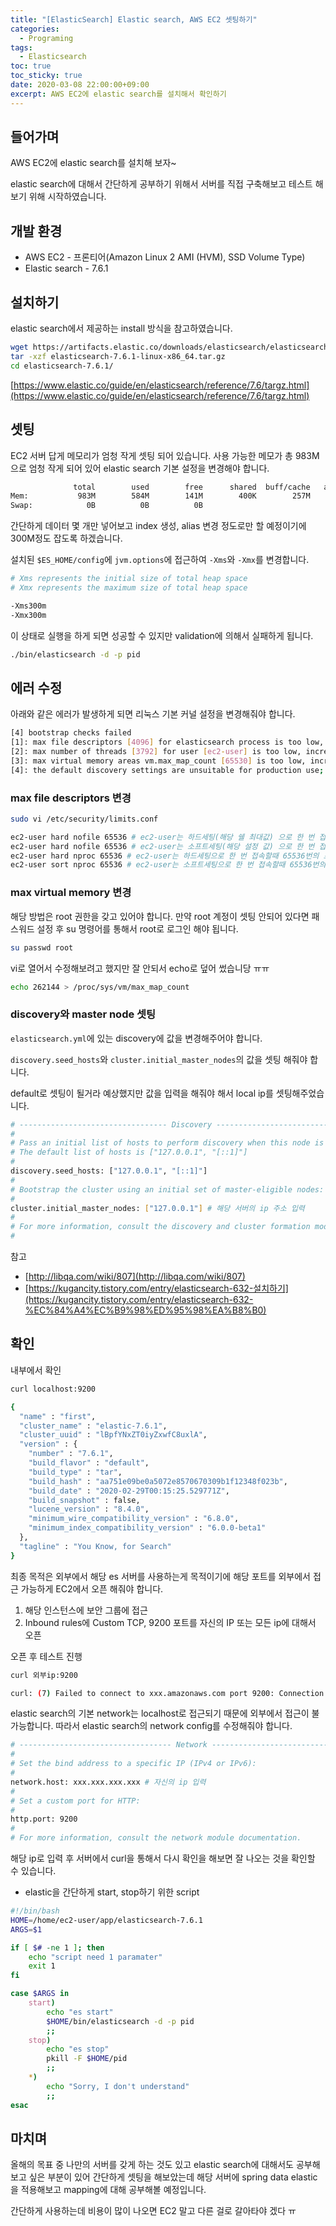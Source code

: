 ```yaml
---
title: "[ElasticSearch] Elastic search, AWS EC2 셋팅하기"
categories:
  - Programing
tags:
  - Elasticsearch
toc: true
toc_sticky: true
date: 2020-03-08 22:00:00+09:00 
excerpt: AWS EC2에 elastic search를 설치해서 확인하기
---
```


## 들어가며
AWS EC2에 elastic search를 설치해 보자~

elastic search에 대해서 간단하게 공부하기 위해서 서버를 직접 구축해보고 
테스트 해보기 위해 시작하였습니다.

 
## 개발 환경

- AWS EC2 - 프론티어(Amazon Linux 2 AMI (HVM), SSD Volume Type)
- Elastic search - 7.6.1

## 설치하기

elastic search에서 제공하는 install 방식을 참고하였습니다.

```bash
wget https://artifacts.elastic.co/downloads/elasticsearch/elasticsearch-7.6.1-linux-x86_64.tar.gz
tar -xzf elasticsearch-7.6.1-linux-x86_64.tar.gz
cd elasticsearch-7.6.1/ 
```

[https://www.elastic.co/guide/en/elasticsearch/reference/7.6/targz.html](https://www.elastic.co/guide/en/elasticsearch/reference/7.6/targz.html)

## 셋팅
EC2 서버 답게 메모리가 엄청 작게 셋팅 되어 있습니다.
사용 가능한 메모가 총 983M으로 엄청 작게 되어 있어 elastic search 기본 설정을 변경해야 합니다.
```bash
              total        used        free      shared  buff/cache   available
Mem:           983M        584M        141M        400K        257M        264M
Swap:            0B          0B          0B
``` 

간단하게 데이터 몇 개만 넣어보고 index 생성, alias 변경 정도로만 할 예정이기에
300M정도 잡도록 하겠습니다.

설치된 `$ES_HOME/config`에 `jvm.options`에 접근하여 `-Xms`와 `-Xmx`를 변경합니다.
```bash
# Xms represents the initial size of total heap space
# Xmx represents the maximum size of total heap space

-Xms300m
-Xmx300m
```

이 상태로 실행을 하게 되면 성공할 수 있지만 validation에 의해서 실패하게 됩니다.

```bash
./bin/elasticsearch -d -p pid
```

## 에러 수정

아래와 같은 에러가 발생하게 되면 리눅스 기본 커널 설정을 변경해줘야 합니다.

```bash
[4] bootstrap checks failed
[1]: max file descriptors [4096] for elasticsearch process is too low, increase to at least [65535]
[2]: max number of threads [3792] for user [ec2-user] is too low, increase to at least [4096]
[3]: max virtual memory areas vm.max_map_count [65530] is too low, increase to at least [262144]
[4]: the default discovery settings are unsuitable for production use; at least one of [discovery.seed_hosts, discovery.seed_providers, cluster.initial_master_nodes] must be configured
```

### max file descriptors 변경

```bash
sudo vi /etc/security/limits.conf

ec2-user hard nofile 65536 # ec2-user는 하드세팅(해당 쉘 최대값) 으로 한 번 접속할때 65536번의 파일을 열어 볼 수 있습니다.
ec2-user hard nofile 65536 # ec2-user는 소프트세팅(해당 설정 값) 으로 한 번 접속할때 65536번의 파일을 열어 볼 수 있습니다.
ec2-user hard nproc 65536 # ec2-user는 하드세팅으로 한 번 접속할때 65536번의 프로시저를 실행 할 수 있습니다. 
ec2-user sort nproc 65536 # ec2-user는 소프트세팅으로 한 번 접속할때 65536번의 프로시저를 실행 할 수 있습니다.
```

 
### max virtual memory 변경
해당 방법은 root 권한을 갖고 있어야 합니다.
만약 root 계정이 셋팅 안되어 있다면 패스워드 설정 후 su 명령어를 통해서 root로 로그인 해야 됩니다.

```bash
su passwd root
``` 

vi로 열어서 수정해보려고 했지만 잘 안되서 echo로 덮어 썼습니당 ㅠㅠ

```bash
echo 262144 > /proc/sys/vm/max_map_count
```

### discovery와 master node 셋팅
`elasticsearch.yml`에 있는 discovery에 값을 변경해주어야 합니다.

`discovery.seed_hosts`와 `cluster.initial_master_nodes`의 값을 셋팅 해줘야 합니다.

default로 셋팅이 될거라 예상했지만 값을 입력을 해줘야 해서 local ip를 셋팅해주었습니다.


```bash
# --------------------------------- Discovery ----------------------------------
#
# Pass an initial list of hosts to perform discovery when this node is started:
# The default list of hosts is ["127.0.0.1", "[::1]"]
#
discovery.seed_hosts: ["127.0.0.1", "[::1]"]
#
# Bootstrap the cluster using an initial set of master-eligible nodes:
#
cluster.initial_master_nodes: ["127.0.0.1"] # 해당 서버의 ip 주소 입력
#
# For more information, consult the discovery and cluster formation module documentation.
#
```

참고
- [http://libqa.com/wiki/807](http://libqa.com/wiki/807)
- [https://kugancity.tistory.com/entry/elasticsearch-632-설치하기](https://kugancity.tistory.com/entry/elasticsearch-632-%EC%84%A4%EC%B9%98%ED%95%98%EA%B8%B0)

## 확인
내부에서 확인

```bash
curl localhost:9200
```

```bash
{
  "name" : "first",
  "cluster_name" : "elastic-7.6.1",
  "cluster_uuid" : "lBpfYNxZT0iyZxwfC8uxlA",
  "version" : {
    "number" : "7.6.1",
    "build_flavor" : "default",
    "build_type" : "tar",
    "build_hash" : "aa751e09be0a5072e8570670309b1f12348f023b",
    "build_date" : "2020-02-29T00:15:25.529771Z",
    "build_snapshot" : false,
    "lucene_version" : "8.4.0",
    "minimum_wire_compatibility_version" : "6.8.0",
    "minimum_index_compatibility_version" : "6.0.0-beta1"
  },
  "tagline" : "You Know, for Search"
}
```

최종 목적은 외부에서 해당 es 서버를 사용하는게 목적이기에 해당 포트를 외부에서 접근 가능하게 EC2에서 오픈 해줘야 합니다.

1. 해당 인스턴스에 보안 그룹에 접근
2. Inbound rules에 Custom TCP, 9200 포트를 자신의 IP 또는 모든 ip에 대해서 오픈

오픈 후 테스트 진행
```bash
curl 외부ip:9200

curl: (7) Failed to connect to xxx.amazonaws.com port 9200: Connection refused
```

elastic search의 기본 network는 localhost로 접근되기 때문에 외부에서 접근이 불가능합니다.
따라서 elastic search의 network config를 수정해줘야 합니다.

```bash
# ---------------------------------- Network -----------------------------------
#
# Set the bind address to a specific IP (IPv4 or IPv6):
#
network.host: xxx.xxx.xxx.xxx # 자신의 ip 입력
#
# Set a custom port for HTTP:
#
http.port: 9200
#
# For more information, consult the network module documentation.
```

해당 ip로 입력 후 서버에서 curl을 통해서 다시 확인을 해보면 잘 나오는 것을 확인할 수 있습니다.

* elastic을 간단하게 start, stop하기 위한 script

```bash
#!/bin/bash
HOME=/home/ec2-user/app/elasticsearch-7.6.1
ARGS=$1

if [ $# -ne 1 ]; then
	echo "script need 1 paramater"
	exit 1
fi

case $ARGS in
	start)
		echo "es start"
		$HOME/bin/elasticsearch -d -p pid
		;;
	stop)
		echo "es stop"
		pkill -F $HOME/pid
		;;
	*)
		echo "Sorry, I don't understand"
		;;
esac
```

## 마치며

올해의 목표 중 나만의 서버를 갖게 하는 것도 있고 elastic search에 대해서도 공부해보고 싶은 부분이 있어
간단하게 셋팅을 해보았는데 해당 서버에 spring data elastic을 적용해보고 mapping에 대해 공부해볼 예정입니다.

간단하게 사용하는데 비용이 많이 나오면 EC2 말고 다른 걸로 갈아타야 겠다 ㅠ 